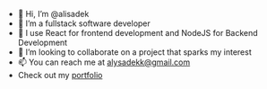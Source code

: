 - 👋 Hi, I’m @alisadek
- 👀 I’m a fullstack software developer
- 🌱 I use React for frontend development and NodeJS for Backend Development 
- 💞️ I’m looking to collaborate on a project that sparks my interest
- 📫 You can reach me at alysadekk@gmail.com
- Check out my [portfolio](https://alisadek.vercel.app/#)
